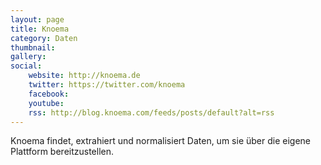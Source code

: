 ```yaml
---
layout: page
title: Knoema
category: Daten
thumbnail:
gallery:
social:
    website: http://knoema.de
    twitter: https://twitter.com/knoema
    facebook: 
    youtube: 
    rss: http://blog.knoema.com/feeds/posts/default?alt=rss
---
```

Knoema findet, extrahiert und normalisiert Daten, um sie über die eigene Plattform bereitzustellen.
